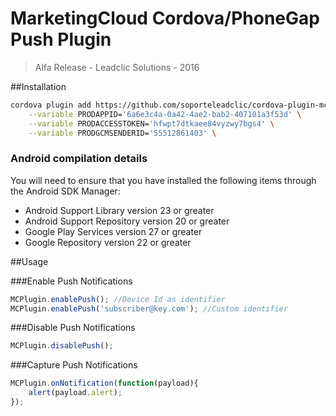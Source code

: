 # MarketingCloud Cordova/PhoneGap Push Plugin
> Alfa Release -  Leadclic Solutions - 2016

##Installation
```Bash
cordova plugin add https://github.com/soporteleadclic/cordova-plugin-mc \
	--variable PRODAPPID='6a6e3c4a-0a42-4ae2-bab2-407101a3f53d' \
	--variable PRODACCESSTOKEN='hfwpt7dtkaee84vyzwy7bgs4' \
	--variable PRODGCMSENDERID='55512861403' \

```

### Android compilation details
You will need to ensure that you have installed the following items through the Android SDK Manager:

- Android Support Library version 23 or greater
- Android Support Repository version 20 or greater
- Google Play Services version 27 or greater
- Google Repository version 22 or greater

##Usage

###Enable Push Notifications

```javascript
MCPlugin.enablePush(); //Device Id as identifier
MCPlugin.enablePush('subscriber@key.com'); //Custom identifier
```

###Disable Push Notifications

```javascript
MCPlugin.disablePush();
```

###Capture Push Notifications

```javascript
MCPlugin.onNotification(function(payload){
    alert(payload.alert);
});
```
